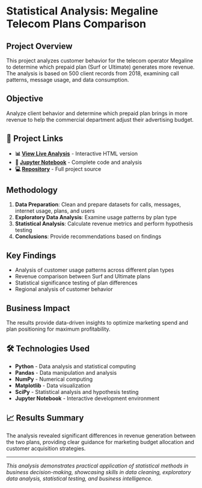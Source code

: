 # Statistical Analysis: Megaline Telecom Plans Comparison

## Project Overview
This project analyzes customer behavior for the telecom operator Megaline to determine which prepaid plan (Surf or Ultimate) generates more revenue. The analysis is based on 500 client records from 2018, examining call patterns, message usage, and data consumption.

## Objective
Analyze client behavior and determine which prepaid plan brings in more revenue to help the commercial department adjust their advertising budget.

## 🔗 Project Links
- **📊 [View Live Analysis](https://jermainecyrus94.github.io/repository-name/)** - Interactive HTML version
- **📓 [Jupyter Notebook](./statistical-analysis-clean.ipynb)** - Complete code and analysis
- **💻 [Repository](https://github.com/jermainecyrus94/repository-name)** - Full project source

## Methodology
1. **Data Preparation**: Clean and prepare datasets for calls, messages, internet usage, plans, and users
2. **Exploratory Data Analysis**: Examine usage patterns by plan type  
3. **Statistical Analysis**: Calculate revenue metrics and perform hypothesis testing
4. **Conclusions**: Provide recommendations based on findings

## Key Findings
- Analysis of customer usage patterns across different plan types
- Revenue comparison between Surf and Ultimate plans
- Statistical significance testing of plan differences
- Regional analysis of customer behavior

## Business Impact
The results provide data-driven insights to optimize marketing spend and plan positioning for maximum profitability.

## 🛠️ Technologies Used
- **Python** - Data analysis and statistical computing
- **Pandas** - Data manipulation and analysis
- **NumPy** - Numerical computing
- **Matplotlib** - Data visualization
- **SciPy** - Statistical analysis and hypothesis testing
- **Jupyter Notebook** - Interactive development environment

## 📈 Results Summary
The analysis revealed significant differences in revenue generation between the two plans, providing clear guidance for marketing budget allocation and customer acquisition strategies.

---

*This analysis demonstrates practical application of statistical methods in business decision-making, showcasing skills in data cleaning, exploratory data analysis, statistical testing, and business intelligence.*